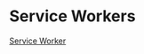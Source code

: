 <!--
 * @Author: matiastang
 * @Date: 2022-07-25 11:20:57
 * @LastEditors: matiastang
 * @LastEditTime: 2022-07-25 11:26:14
 * @FilePath: /matias-javaScript/md/ServiceWorkers/ServiceWorkers.md
 * @Description: Service Workers
-->
# Service Workers

[Service Worker](https://segmentfault.com/a/1190000017749922)